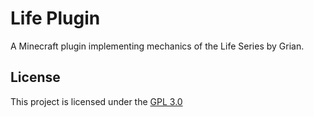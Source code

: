 # Life Plugin
A Minecraft plugin implementing mechanics of the Life Series by Grian.

## License
This project is licensed under the [GPL 3.0](https://www.gnu.org/licenses/gpl-3.0.en.html)